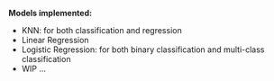**Models implemented:**
- KNN: for both classification and regression
- Linear Regression
- Logistic Regression: for both binary classification and multi-class classification
- WIP ...
